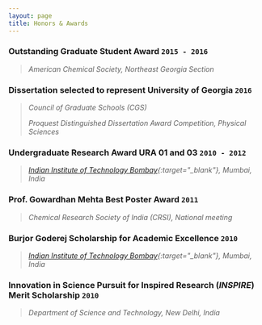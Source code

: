 ```yaml
---
layout: page
title: Honors & Awards
---
```


### Outstanding Graduate Student Award `2015 - 2016`
> *American Chemical Society, Northeast Georgia Section*

### Dissertation selected to represent University of Georgia `2016`
> *Council of Graduate Schools (CGS)*
>
> *Proquest Distinguished Dissertation Award Competition, Physical Sciences*

### Undergraduate Research Award URA 01 and 03 `2010 - 2012`
> *[Indian Institute of Technology Bombay](http://www.iitb.ac.in/){:target="_blank"}, Mumbai, India*

### Prof. Gowardhan Mehta Best Poster Award `2011`
> *Chemical Research Society of India (CRSI), National meeting*

### Burjor Goderej Scholarship for Academic Excellence `2010`
> *[Indian Institute of Technology Bombay](http://www.iitb.ac.in/){:target="_blank"}, Mumbai, India*

### Innovation in Science Pursuit for Inspired Research (*INSPIRE*) Merit Scholarship `2010`
> *Department of Science and Technology, New Delhi, India*
